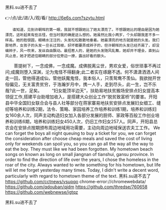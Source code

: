 
黑料.su进不去了




👉/点/此/进/入/观/看/ http://6e6s.com?szytu.html




	　　谁知道，见到许朝晖的第一眼，我就不想跟她比了她太漂亮了。不想跟她比的理由是因为她漂亮，这听起来有些古怪，但当时我的确是这么想的。她虽然比我小两岁，个头却跟我差不多一样高。她的脸很圆，眼睛水汪汪的，头发松松散散地垂着。她最漂亮的地方就是她的头发。我们那地界，女孩子的头发一旦长过耳根，好坏都要弄成辫子的，但许朝晖的头发已经齐肩了，却没编辫子，风一吹来，发丝自由飘动。最招惹人的，是她的头发随风乱舞，她却并不理会，直到山风止息，她才把遮住眼睛的部分往旁边一撩，露出好看的额头。
　　菩提树下，一念成佛，一念成魔。成佛脱离尘世，男欢女爱，俗世琐事不再过问;成魔则堕入深渊，沦为鬼怪不得翻身;此二者实在琢磨不透。何不潇潇洒洒人间走一回，管他得道成仙，管他妖魔鬼怪，我本俗人，只羡鸳鸯不羡仙。我欲抛开世俗偏见，无关富贵贫穷，于浩瀚岁月中，携一人手，走到尽头，此一生，岂不乐哉?此一世，足矣。
　　“妇女能顶半边天”，扶助易地扶贫搬场安排点妇女提高本领促工作,搭建平台助增加收入，是搭建大众创业工作“脱贫致富桥”的要害。开阳县中华全国妇女联合会与县人社等部分在蒋家寨易地扶贫安排点发展妇女细工、缝纫等培养和训练2期，法令、策略、家园培养工作培养和训练1期，培养和训练妇女160余人次，同声主动构造妇女加入各部分发展的厨师、家政等百般工作创业培养和训练6期，培养和训练妇女450人次，仍旧工作妇女257人。同声，开阳县总农会在安排点按期颁布周边地域用功需要，主动向周边地域保送农夫工工作。
We can forget the boys all night queuing to buy a ticket for you, we can forget the consideration after choose cheap meals and saved the cost of living only for weekends can spoil you, so you can go all the way all the way to eat the boy.
They must like we had been forgotten.
My hometown beach songs on known as long on small jiangnan of tianshui, gansu province.
In order to find the direction of life over the years, I chose the homeless in the roar of the city.
Always wanted to write something for his hometown, but life will let me forget yesterday many times.
Today, I didn't write a decent word, particularly with regard to hometown theme of the text.
黑料.su进不去了 https://github.com/cctnews/vsupqo
chrome-error://chromewebdata/
https://github.com/qdouban/qjdm
https://github.com/thredse/760658
https://github.com/webnewse/igtqz





黑料.su进不去了
